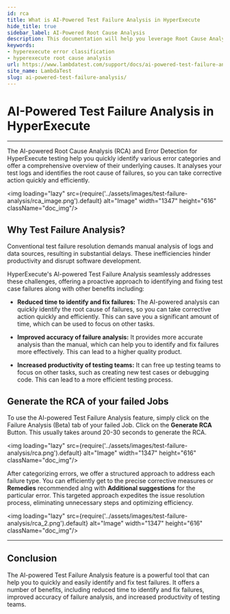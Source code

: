```yaml
---
id: rca
title: What is AI-Powered Test Failure Analysis in HyperExecute
hide_title: true
sidebar_label: AI-Powered Root Cause Analysis
description: This documentation will help you leverage Root Cause Analysis and Error Classification features in HyperExecute to view different kinds of errors and directly land on corrective measures or fixes.
keywords:
- hyperexecute error classification
- hyperexecute root cause analysis
url: https://www.lambdatest.com/support/docs/ai-powered-test-failure-analysis/
site_name: LambdaTest
slug: ai-powered-test-failure-analysis/
---
```


<script type="application/ld+json"
      dangerouslySetInnerHTML={{ __html: JSON.stringify({
       "@context": "https://schema.org",
        "@type": "BreadcrumbList",
        "itemListElement": [{
          "@type": "ListItem",
          "position": 1,
          "name": "LambdaTest",
          "item": "https://www.lambdatest.com"
        },{
          "@type": "ListItem",
          "position": 2,
          "name": "Support",
          "item": "https://www.lambdatest.com/support/docs/"
        },{
          "@type": "ListItem",
          "position": 3,
          "name": "AI Powered Test Feature Analysis",
          "item": "https://www.lambdatest.com/support/docs/ai-powered-test-failure-analysis/"
        }]
      })
    }}
></script>

# AI-Powered Test Failure Analysis in HyperExecute
---

The AI-powered Root Cause Analysis (RCA) and Error Detection for HyperExecute testing help you quickly identify various error categories and offer a comprehensive overview of their underlying causes. It analyses your test logs and identifies the root cause of failures, so you can take corrective action quickly and efficiently.

<img loading="lazy" src={require('../assets/images/test-failure-analysis/rca_image.png').default} alt="Image" width="1347" height="616"  className="doc_img"/>

## Why Test Failure Analysis?

Conventional test failure resolution demands manual analysis of logs and data sources, resulting in substantial delays. These inefficiencies hinder productivity and disrupt software development.

HyperExecute's AI-powered Test Failure Analysis seamlessly addresses these challenges, offering a proactive approach to identifying and fixing test case failures along with other benefits including:

- **Reduced time to identify and fix failures:** The AI-powered analysis can quickly identify the root cause of failures, so you can take corrective action quickly and efficiently. This can save you a significant amount of time, which can be used to focus on other tasks.

- **Improved accuracy of failure analysis:** It provides more accurate analysis than the manual, which can help you to identify and fix failures more effectively. This can lead to a higher quality product.

- **Increased productivity of testing teams:** It can free up testing teams to focus on other tasks, such as creating new test cases or debugging code. This can lead to a more efficient testing process.

## Generate the RCA of your failed Jobs

To use the AI-powered Test Failure Analysis feature, simply click on the Failure Analysis (Beta) tab of your failed Job. Click on the **Generate RCA** Button. This usually takes around 20-30 seconds to generate the RCA.

<img loading="lazy" src={require('../assets/images/test-failure-analysis/rca.png').default} alt="Image" width="1347" height="616"  className="doc_img"/>

After categorizing errors, we offer a structured approach to address each failure type. You can efficiently get to the precise corrective measures or **Remedies** recommended alng with **Additional suggestions** for the particular error. This targeted approach expedites the issue resolution process, eliminating unnecessary steps and optimizing efficiency.

<img loading="lazy" src={require('../assets/images/test-failure-analysis/rca_2.png').default} alt="Image" width="1347" height="616"  className="doc_img"/>

---

## Conclusion

The AI-powered Test Failure Analysis feature is a powerful tool that can help you to quickly and easily identify and fix test failures. It offers a number of benefits, including reduced time to identify and fix failures, improved accuracy of failure analysis, and increased productivity of testing teams.